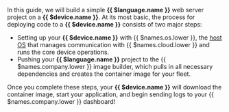 In this guide, we will build a simple **{{ $language.name }}** web server project on a **{{ $device.name }}**. At its most basic, the process for deploying code to a **{{ $device.name }}** consists of two major steps:

- Setting up your **{{ $device.name }}** with {{ $names.os.lower }}, the [host OS][host-os] that manages communication with {{ $names.cloud.lower }} and runs the core device operations.
- Pushing your **{{ $language.name }}** project to the {{ $names.company.lower }} image builder, which pulls in all necessary dependencies and creates the container image for your fleet.

Once you complete these steps, your **{{ $device.name }}** will download the container image, start your application, and begin sending logs to your {{ $names.company.lower }} dashboard!

[host-os]:/reference/OS/overview/2.x/
